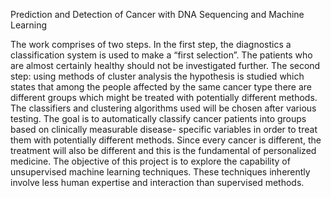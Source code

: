 
Prediction and Detection of Cancer with DNA Sequencing and Machine Learning

The work comprises of two steps. In the first step, the diagnostics a classification system is used to make a “first selection”. The patients who are almost certainly healthy should not be investigated further.
The second step: using methods of cluster analysis the hypothesis is studied which states that among the people affected by the same cancer type there are different groups which might be treated with potentially different methods.
The classifiers and clustering algorithms used will be chosen after various testing. The goal is to automatically classify cancer patients into groups based on clinically measurable disease- specific variables in order to treat them with potentially different methods. Since every cancer is different, the treatment will also be different and this is the fundamental of personalized medicine.
The objective of this project is to explore the capability of unsupervised machine learning techniques. These techniques inherently involve less human expertise and interaction than supervised methods.
 
